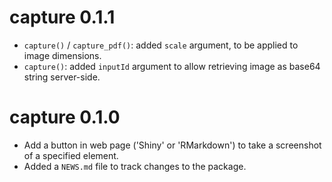 # capture 0.1.1

* `capture()` / `capture_pdf()`: added `scale` argument, to be applied to image dimensions.
* `capture()`: added `inputId` argument to allow retrieving image as base64 string server-side.


# capture 0.1.0

* Add a button in web page ('Shiny' or 'RMarkdown') to take a screenshot of a specified element.
* Added a `NEWS.md` file to track changes to the package.
